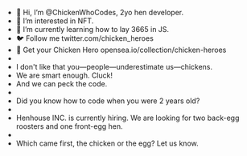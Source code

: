 - 👋 Hi, I’m @ChickenWhoCodes, 2yo hen developer.
- 👀 I’m interested in NFT.
- 🌱 I’m currently learning how to lay 3665 in JS.
- 🐦 Follow me twitter.com/chicken_heroes
- 🚢 Get your Chicken Hero opensea.io/collection/chicken-heroes
-
- I don't like that you—people—underestimate us—chickens.
- We are smart enough. Cluck!
- And we can peck the code.
-
- Did you know how to code when you were 2 years old?
-
- Henhouse INC. is currently hiring. We are looking for two back-egg roosters and one front-egg hen.
-
- Which came first, the chicken or the egg? Let us know.
